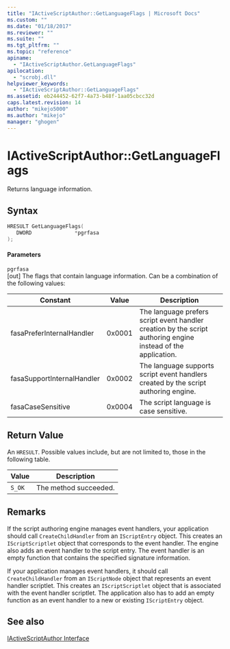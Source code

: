 ```yaml
---
title: "IActiveScriptAuthor::GetLanguageFlags | Microsoft Docs"
ms.custom: ""
ms.date: "01/18/2017"
ms.reviewer: ""
ms.suite: ""
ms.tgt_pltfrm: ""
ms.topic: "reference"
apiname: 
  - "IActiveScriptAuthor.GetLanguageFlags"
apilocation: 
  - "scrobj.dll"
helpviewer_keywords: 
  - "IActiveScriptAuthor::GetLanguageFlags"
ms.assetid: eb244452-62f7-4a73-b48f-1aa05cbcc32d
caps.latest.revision: 14
author: "mikejo5000"
ms.author: "mikejo"
manager: "ghogen"
---
```

# IActiveScriptAuthor::GetLanguageFlags
Returns language information.  
  
## Syntax  
  
```cpp
HRESULT GetLanguageFlags(  
   DWORD              *pgrfasa  
);  
```  
  
#### Parameters  
 `pgrfasa`  
 [out] The flags that contain language information. Can be a combination of the following values:  
  
|Constant|Value|Description|  
|--------------|-----------|-----------------|  
|fasaPreferInternalHandler|0x0001|The language prefers script event handler creation by the script authoring engine instead of the application.|  
|fasaSupportInternalHandler|0x0002|The language supports script event handlers created by the script authoring engine.|  
|fasaCaseSensitive|0x0004|The script language is case sensitive.|  
  
## Return Value  
 An `HRESULT`. Possible values include, but are not limited to, those in the following table.  
  
|Value|Description|  
|-----------|-----------------|  
|`S_OK`|The method succeeded.|  
  
## Remarks  
 If the script authoring engine manages event handlers, your application should call `CreateChildHandler` from an `IScriptEntry` object. This creates an `IScriptScriptlet` object that corresponds to the event handler. The engine also adds an event handler to the script entry. The event handler is an empty function that contains the specified signature information.  
  
 If your application manages event handlers, it should call `CreateChildHandler` from an `IScriptNode` object that represents an event handler scriptlet. This creates an `IScriptScriptlet` object that is associated with the event handler scriptlet. The application also has to add an empty function as an event handler to a new or existing `IScriptEntry` object.  
  
## See also  
 [IActiveScriptAuthor Interface](../../winscript/reference/iactivescriptauthor-interface.md)